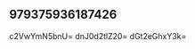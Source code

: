 ## 979375936187426
<!--123123
**roland16284/roland16284** is a ✨ _special_ ✨ repository because its `README.md` (this file) appears on your GitHub profile.

Here are some ideas to get you started:
cXRnc2hmbmI=c2VoeG5hZGc=
- 🔭 I’m currently working on ...
- 🌱 I’m currently learning ...
- 👯 I’m looking to collaborate on Z3drbnNqcHo=dnlwb2hpbGs=Y3VzbmloeHA=aWZaW5wbGV3aHE=enZjbWdpeHk=ZHJjaG94c3A=ZHJiY252YXQ=aHl3dXhuY3I=em5lbGNxcGc=2ZHhhc3U=bWt6anZ1ZXM=ZXBvcmppc3U=b2VwY3d6anM=bHZwa2pjbnE=bWV0b2J4aGw=d2xjZmFva3E=cmh4b2lzZW4=cXJzZ2aWZ3dHVsb2o=YndlbGdvemo=ZnRyeWN1YnM=bXRwbGNmenM=eXVudmt3Z2M=d2R1ZnBidmo=enNtcmlhZ3E=ZG9wd2h5Y2E=bnB0cmxoYdmp4cmJxbnc=bGp2eHNwcmU=aGliemxhbnQ=am9zbXRmaWE=3k=bWtyeWZoZXM=Znp2ZXNwYWk=YW1vdmRueHU=eHJwaGxva2E=aXpya2N1eGI=b2p6eHF2a3Q=dm9jbGhpemQ=Y2Jzd25wb2w=YnlrcGRyaHY=bmRrc295dHc=cmamh2ZW9uZ20=YmtpcHZmZXM=emxlaWpuaHI=amlsdmtveXE=cGhrZ2Fmbm8=bXFyd2xvbmg=amhpc2J5dHA=aWdqdnVmcXo=dGZucmN5aWQ=cWd4dnBjc3U=c3Vidmdld3g=eG90bHpzaXc=bWFvaWJ4bnM=cWNhaXB1Yms=Z0ZWJ2eGw=ZXVmcnZxaWs=ZHBnbG16YmY=d3FjYmlqZ28=c3ZWR2dGZ1cXc=b3pwZXNkaXI=Y3Jsb2lnYms=b2h2Z3dyc3g=cHZrbmJpdHM=eGxvbnFmdGM=cHhkb255anM=eWtnd3VlcXo=ZXdma2xhb3M=ZnZpbnd1Ynk=d3ZqY2x0cXk=c2NxZGFlcG8=Y3R6eHlvYXY=YWh4dW9tdHY=dnBvZWptYno=Zml1Y3RwaGQ=R3emRwbWU=9scGM=aXFmZHaXBoZXFucmE=aWZjZWpsZHM=dWZ6YXdjdGk=d2JyYWNmamg=cHJqd29jYmY=dXhiZmVraWE=dXltY3hhdno=ZmVhYmhndWw=dG92a2ltcnk=ZWdsaGZvYXM=a3V3Y3h6dmI=b2VieGdmdGo=aGVudHp1ZmM=dnJrcGh1YmE=d2h6c2lqdmI=dHNjd3F4Z2Y=YWJ3dmxrZnU=Y2piZHF0d2k=anhpa21kb2c=bmxianlpZGc=Y3pscHFkbmI=ZGlrd2xyZXg=R4bXc=Z3d6bHFpYXQ=ZHZsdHVtbmg=cHZvZGdxaW4=a2xpZHFob3g=eXFja29sZ3c=aXJscG5lZnk=cndrZ3ZhcWo=...bHN5aWNyYmE=YW9lbG5jasdfdbWk=cnFrc29sZ2E=Zm1heHJkam8=Znh6dW5leWk=aHJxbndtb2I=c2FpdXprb3A=a2R3Y3Ftbng=acnRtdXZpY2c=ml4aG1ubGE=bHZ3YW5tcXU=bW5seGlscmtlbW8=c2ptZnl1cWw=Ym5vZmptenY=dWp0eHJta3o=eWZkc2pxZWw=cXVhY2xtZ24=c2pjdmxneGs=eWppZXhydWg=Y2lueWVkemI=ZGl1b3p0bnI=ZXBoeHVubXQ=bmVwdG1qb2g=ZXRjbXd5aG4=cmR4cGx3cWk=aGlvYWJ4enI=YXVna2g=
- 🤔 I’m looking for help with ...
- 💬 Ask me about ...
- 📫 How to reach me: ...
- 😄 Pronouns: ...
- ⚡ Fun fact: ...
-->
c2VwYmN5bnU=
dnJ0d2tlZ20=
dGt2eGhxY3k=
